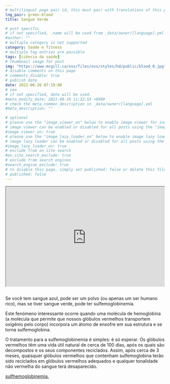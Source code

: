 ```yaml
---
# multilingual page pair id, this must pair with translations of this page. (This name must be unique)
lng_pair: green-blood
title: Sangue Verde

# post specific
# if not specified, .name will be used from _data/owner/[language].yml
#author: ""
# multiple category is not supported
category: Saúde e fitness
# multiple tag entries are possible
tags: [ciência da saúde]
# thumbnail image for post
img: "https://www.mcgill.ca/oss/files/oss/styles/hd/public/blood_0.jpg?itok=XUVdbzYH&timestamp=1574445459"
# disable comments on this page
# comments_disable: true
# publish date
date: 2022-06-26 07:19:00
# seo
# if not specified, date will be used.
#meta_modify_date: 2021-08-10 11:32:53 +0900
# check the meta_common_description in _data/owner/[language].yml
#meta_description: ""

# optional
# please use the "image_viewer_on" below to enable image viewer for individual pages or posts (_posts/ or [language]/_posts folders).
# image viewer can be enabled or disabled for all posts using the "image_viewer_posts: true" setting in _data/conf/main.yml.
#image_viewer_on: true
# please use the "image_lazy_loader_on" below to enable image lazy loader for individual pages or posts (_posts/ or [language]/_posts folders).
# image lazy loader can be enabled or disabled for all posts using the "image_lazy_loader_posts: true" setting in _data/conf/main.yml.
#image_lazy_loader_on: true
# exclude from on site search
#on_site_search_exclude: true
# exclude from search engines
#search_engine_exclude: true
# to disable this page, simply set published: false or delete this file
# published: false
---
```


<div style="position:relative;padding-bottom:56.25%;padding-top:35px;height:0;margin-bottom:2em;overflow:hidden">
<iframe style="position:absolute;top:0;left:0;width:100%;height:100%"  src="https://www.youtube.com/embed/matELRaabww?si=H6Ag8Hu_S86SedHL" title="YouTube video player"  allowfullscreen>
</iframe>
<p>Peggy Lee - Fever </p>

</div>

Se você tem sangue azul, pode ser um polvo (ou apenas um ser humano rico), mas se tiver sangue verde, pode ter sulfemoglobinemia.

Este fenómeno interessante ocorre quando uma molécula de hemoglobina (a molécula que permite que nossos glóbulos vermelhos transportem oxigénio pelo corpo) incorpora um átomo de enxofre em sua estrutura e se torna sulfemoglobina.

O tratamento para a sulfemoglobinemia é simples: é só esperar.
Os glóbulos vermelhos têm uma vida útil natural de cerca de 100 dias, após os quais são decompostos e os seus componentes reciclados.
Assim, após cerca de 3 meses, quaisquer glóbulos vermelhos que contenham sulfemoglobina terão sido reciclados em glóbulos vermelhos adequados e qualquer tonalidade não vermelha do sangue terá desaparecido.

[sulfhemoglobinemia.](https://www.facebook.com/Ciencianautas/posts/2185457471779310/)
